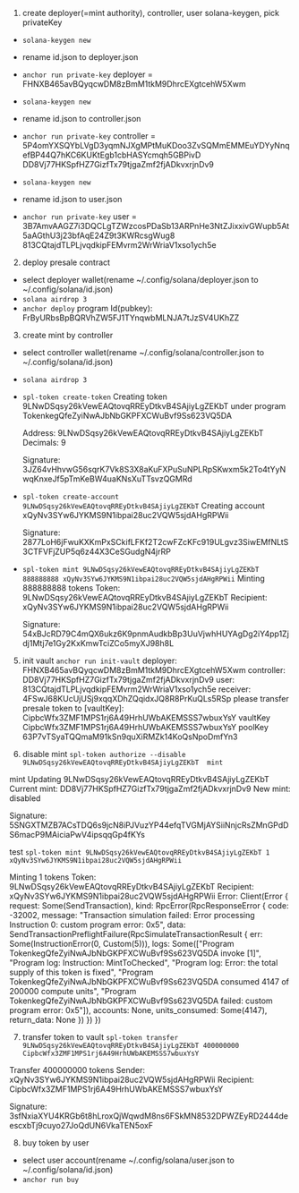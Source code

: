 1) create deployer(=mint authority), controller, user
   solana-keygen, pick privateKey

* `solana-keygen new`
* rename id.json to deployer.json
* `anchor run private-key`
deployer = 
	FHNXB465avBQyqcwDM8zBmM1tkM9DhrcEXgtcehW5Xwm

* `solana-keygen new`
* rename id.json to controller.json
* `anchor run private-key`
controller = 5P4omYXSQYbLVgD3yqmNJXgMPtMuKDoo3ZvSQMmEMMEuYDYyNnqefBP44Q7hKC6KUKtEgb1cbHASYcmqh5GBPivD
	DD8Vj77HKSpfHZ7GizfTx79tjgaZmf2fjADkvxrjnDv9

* `solana-keygen new`
* rename id.json to user.json
* `anchor run private-key`
user = 3B7AmvAAGZ7i3DQCLgTZWzcosPDaSb13ARPnHe3NtZJixxivGWupb5At5aAGthU3j23bfAqE24Z9t3KWRcsgWug8
	813CQtajdTLPLjvqdkipFEMvrm2WrWriaV1xso1ych5e
    	

2) deploy presale contract
* select deployer wallet(rename ~/.config/solana/deployer.json to ~/.config/solana/id.json)
* `solana airdrop 3`
* `anchor deploy`
program Id(pubkey): FrByURbsBpBQRVhZW5FJ1TYnqwbMLNJA7tJzSV4UKhZZ

3) create mint by controller
* select controller wallet(rename ~/.config/solana/controller.json to ~/.config/solana/id.json)
* `solana airdrop 3`
* `spl-token create-token`
    Creating token 9LNwDSqsy26kVewEAQtovqRREyDtkvB4SAjiyLgZEKbT under program TokenkegQfeZyiNwAJbNbGKPFXCWuBvf9Ss623VQ5DA

    Address:  9LNwDSqsy26kVewEAQtovqRREyDtkvB4SAjiyLgZEKbT
    Decimals:  9

    Signature: 3JZ64vHhvwG56sqrK7Vk8S3X8aKuFXPuSuNPLRpSKwxm5k2To4tYyNwqKnxeJf5pTmKeBW4uaKNsXuTTsvzQGMRd

* `spl-token create-account 9LNwDSqsy26kVewEAQtovqRREyDtkvB4SAjiyLgZEKbT`
    Creating account xQyNv3SYw6JYKMS9N1ibpai28uc2VQW5sjdAHgRPWii

    Signature: 2877LoH6jFwuKXKmPxSCkifLFKf2T2cwFZcKFc919ULgvz3SiwEMfNLtS3CTFVFjZUP5q6z44X3CeSGudgN4jrRP

* `spl-token mint 9LNwDSqsy26kVewEAQtovqRREyDtkvB4SAjiyLgZEKbT 888888888 xQyNv3SYw6JYKMS9N1ibpai28uc2VQW5sjdAHgRPWii`
    Minting 888888888 tokens
    Token: 9LNwDSqsy26kVewEAQtovqRREyDtkvB4SAjiyLgZEKbT
    Recipient: xQyNv3SYw6JYKMS9N1ibpai28uc2VQW5sjdAHgRPWii

    Signature: 54xBJcRD79C4mQX6ukz6K9pnmAudkbBp3UuVjwhHUYAgDg2iY4pp1Zjdj1Mtj7e1Gy2KxKmwTciZCo5myXJ98h8L

5) init vault
`anchor run init-vault`
deployer: FHNXB465avBQyqcwDM8zBmM1tkM9DhrcEXgtcehW5Xwm
controller: DD8Vj77HKSpfHZ7GizfTx79tjgaZmf2fjADkvxrjnDv9
user: 813CQtajdTLPLjvqdkipFEMvrm2WrWriaV1xso1ych5e
receiver: 4FSwJ68KUcUjUSj9xqqXDhZQqidxJQ8R8PrKuQLs5RSp
please transfer presale token to [vaultKey]: CipbcWfx3ZMF1MPS1rj6A49HrhUWbAKEMSSS7wbuxYsY
vaultKey CipbcWfx3ZMF1MPS1rj6A49HrhUWbAKEMSSS7wbuxYsY
poolKey 63P7vTSyaTQQmaM91kSn9quXiRMZk14KoQsNpoDmfYn3

6) disable mint
`spl-token authorize --disable 9LNwDSqsy26kVewEAQtovqRREyDtkvB4SAjiyLgZEKbT  mint`

 mint
Updating 9LNwDSqsy26kVewEAQtovqRREyDtkvB4SAjiyLgZEKbT
  Current mint: DD8Vj77HKSpfHZ7GizfTx79tjgaZmf2fjADkvxrjnDv9
  New mint: disabled

Signature: 5SNGXTMZB7ACsTDQ6s9jcN8iPJVuzYP44efqTVGMjAYSiiNnjcRsZMnGPdDS6macP9MAiciaPwV4ipsqqGp4fKYs

test
`spl-token mint 9LNwDSqsy26kVewEAQtovqRREyDtkvB4SAjiyLgZEKbT 1 xQyNv3SYw6JYKMS9N1ibpai28uc2VQW5sjdAHgRPWii`

Minting 1 tokens
  Token: 9LNwDSqsy26kVewEAQtovqRREyDtkvB4SAjiyLgZEKbT
  Recipient: xQyNv3SYw6JYKMS9N1ibpai28uc2VQW5sjdAHgRPWii
Error: Client(Error { request: Some(SendTransaction), kind: RpcError(RpcResponseError { code: -32002, message: "Transaction simulation failed: Error processing Instruction 0: custom program error: 0x5", data: SendTransactionPreflightFailure(RpcSimulateTransactionResult { err: Some(InstructionError(0, Custom(5))), logs: Some(["Program TokenkegQfeZyiNwAJbNbGKPFXCWuBvf9Ss623VQ5DA invoke [1]", "Program log: Instruction: MintToChecked", "Program log: Error: the total supply of this token is fixed", "Program TokenkegQfeZyiNwAJbNbGKPFXCWuBvf9Ss623VQ5DA consumed 4147 of 200000 compute units", "Program TokenkegQfeZyiNwAJbNbGKPFXCWuBvf9Ss623VQ5DA failed: custom program error: 0x5"]), accounts: None, units_consumed: Some(4147), return_data: None }) }) })

7) transfer token to vault
`spl-token transfer 9LNwDSqsy26kVewEAQtovqRREyDtkvB4SAjiyLgZEKbT 400000000 CipbcWfx3ZMF1MPS1rj6A49HrhUWbAKEMSSS7wbuxYsY`

Transfer 400000000 tokens
  Sender: xQyNv3SYw6JYKMS9N1ibpai28uc2VQW5sjdAHgRPWii
  Recipient: CipbcWfx3ZMF1MPS1rj6A49HrhUWbAKEMSSS7wbuxYsY

Signature: 3sfNxiaXYU4KRGb6t8hLroxQjWqwdM8ns6FSkMN8532DPWZEyRD2444deescxbTj9cuyo27JoQdUN6VkaTEN5oxF

8) buy token by user
* select user account(rename ~/.config/solana/user.json to ~/.config/solana/id.json)
* `anchor run buy`